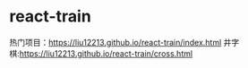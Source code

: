 # react-train
热门项目：https://liu12213.github.io/react-train/index.html
井字棋:https://liu12213.github.io/react-train/cross.html